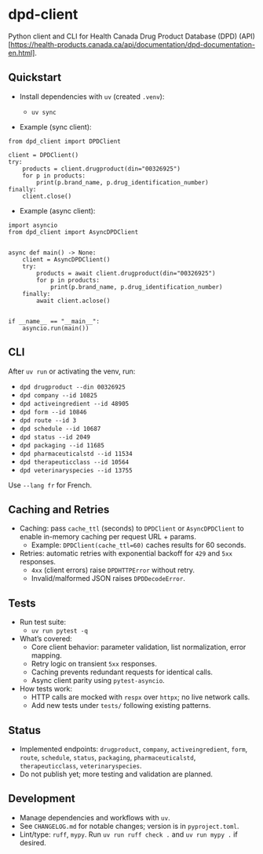 # dpd-client

Python client and CLI for Health Canada Drug Product Database (DPD) (API)[https://health-products.canada.ca/api/documentation/dpd-documentation-en.html].

## Quickstart

- Install dependencies with `uv` (created `.venv`):

  - `uv sync`

- Example (sync client):

```
from dpd_client import DPDClient

client = DPDClient()
try:
    products = client.drugproduct(din="00326925")
    for p in products:
        print(p.brand_name, p.drug_identification_number)
finally:
    client.close()
```

- Example (async client):

```
import asyncio
from dpd_client import AsyncDPDClient


async def main() -> None:
    client = AsyncDPDClient()
    try:
        products = await client.drugproduct(din="00326925")
        for p in products:
            print(p.brand_name, p.drug_identification_number)
    finally:
        await client.aclose()


if __name__ == "__main__":
    asyncio.run(main())
```

## CLI

After `uv run` or activating the venv, run:

- `dpd drugproduct --din 00326925`
- `dpd company --id 10825`
- `dpd activeingredient --id 48905`
- `dpd form --id 10846`
- `dpd route --id 3`
- `dpd schedule --id 10687`
- `dpd status --id 2049`
- `dpd packaging --id 11685`
- `dpd pharmaceuticalstd --id 11534`
- `dpd therapeuticclass --id 10564`
- `dpd veterinaryspecies --id 13755`

Use `--lang fr` for French.

## Caching and Retries

- Caching: pass `cache_ttl` (seconds) to `DPDClient` or `AsyncDPDClient` to enable in-memory caching per request URL + params.
  - Example: `DPDClient(cache_ttl=60)` caches results for 60 seconds.
- Retries: automatic retries with exponential backoff for `429` and `5xx` responses.
  - `4xx` (client errors) raise `DPDHTTPError` without retry.
  - Invalid/malformed JSON raises `DPDDecodeError`.

## Tests

- Run test suite:
  - `uv run pytest -q`
- What’s covered:
  - Core client behavior: parameter validation, list normalization, error mapping.
  - Retry logic on transient `5xx` responses.
  - Caching prevents redundant requests for identical calls.
  - Async client parity using `pytest-asyncio`.
- How tests work:
  - HTTP calls are mocked with `respx` over `httpx`; no live network calls.
  - Add new tests under `tests/` following existing patterns.

## Status

- Implemented endpoints: `drugproduct`, `company`, `activeingredient`, `form`, `route`, `schedule`, `status`, `packaging`, `pharmaceuticalstd`, `therapeuticclass`, `veterinaryspecies`.
- Do not publish yet; more testing and validation are planned.

## Development

- Manage dependencies and workflows with `uv`.
- See `CHANGELOG.md` for notable changes; version is in `pyproject.toml`.
- Lint/type: `ruff`, `mypy`. Run `uv run ruff check .` and `uv run mypy .` if desired.
